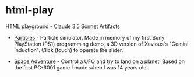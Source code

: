# html-play
HTML playground - [Claude 3.5 Sonnet Artifacts](https://www.anthropic.com/news/claude-3-5-sonnet)

- [Particles](https://koriym.github.io/html-play/particles.html) -   Particle simulator. Made in memory of my first Sony PlayStation (PS1) programming demo, a 3D version of Xevious's "Gemini Induction". Click (touch) to operate the slider.

- [Space Adventure](https://koriym.github.io/html-play/space-adventure.html) - Control a UFO and try to land on a planet! Based on the first PC-6001 game I made when I was 14 years old.
